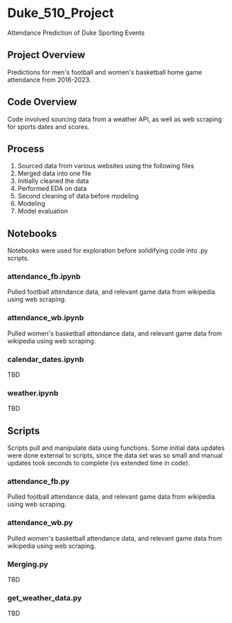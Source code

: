# Duke_510_Project
Attendance Prediction of Duke Sporting Events

## Project Overview
Predictions for men's football and women's basketball home game attendance from 2016-2023.

## Code Overview
Code involved sourcing data from a weather API, as well as web scraping for sports dates and scores.

## Process
1) Sourced data from various websites using the following files
2) Merged data into one file
3) Initially cleaned the data
4) Performed EDA on data
5) Second cleaning of data before modeling
6) Modeling
7) Model evaluation

## Notebooks
Notebooks were used for exploration before solidifying code into .py scripts.

### attendance_fb.ipynb
Pulled football attendance data, and relevant game data from wikipedia using web scraping.

### attendance_wb.ipynb
Pulled women's basketball attendance data, and relevant game data from wikipedia using web scraping.

### calendar_dates.ipynb
TBD

### weather.ipynb
TBD

## Scripts
Scripts pull and manipulate data using functions. Some initial data updates were done external to scripts, since the data set was so small and manual updates took seconds to complete (vs extended time in code).

### attendance_fb.py
Pulled football attendance data, and relevant game data from wikipedia using web scraping.

### attendance_wb.py
Pulled women's basketball attendance data, and relevant game data from wikipedia using web scraping.

### Merging.py
TBD

### get_weather_data.py
TBD
